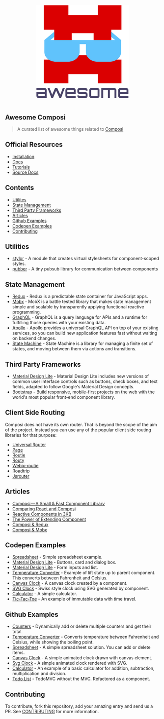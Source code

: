 <p align="center">
  <br>
  <img width="300" src="./Awesome-Composi-Logo.svg" alt="logo of vue-awesome repository">
  <br>
  <br>
</p>

## Awesome Composi

> A curated list of awesome things related to [Composi](https://composor.github.io)

## Official Resources

- [Installation](https://www.npmjs.com/package/composi)
- [Docs](https://composor.github.io/docs/installation.html)
- [Tutorials](https://composor.github.io/tuts/index.html)
- [Source Docs](https://github.com/composor/composi/blob/master/docs/index.md)

## Contents

- [Utilites](#utilities)
- [State Management](#state-management)
- [Third Party Frameworks](#third-party-frameworks)
- [Articles](#articles)
- [Github Examples](#github-examples)
- [Codepen Examples](#codepen-examples)
- [Contributing](#contributing)

## Utilities

- [stylor](https://www.npmjs.com/package/stylor) - A module that creates virtual stylesheets for component-scoped styles.
- [pubber](https://www.npmjs.com/package/pubber) - A tiny pubsub library for communication between components

## State Management
- [Redux](http://redux.js.org) - Redux is a predictable state container for JavaScript apps.
- [Mobx](https://mobx.js.org) - MobX is a battle tested library that makes state management simple and scalable by transparently applying functional reactive programming.
- [GraphQL](http://graphql.org) - GraphQL is a query language for APIs and a runtime for fulfilling those queries with your existing data.
- [Apollo](https://www.apollographql.com/docs/react/reference/) - Apollo provides a universal GraphQL API on top of your existing services, so you can build new application features fast without waiting on backend changes.
- [State Machine](https://github.com/davestewart/javascript-state-machine) - State Machine is a library for managing a finite set of states, and moving between them via actions and transitions.

## Third Party Frameworks
- [Material Design Lite](https://getmdl.io) - Material Design Lite  includes new versions of common user interface controls such as buttons, check boxes, and text fields, adapted to follow Google's Material Design concepts.
- [Bootstrap](http://getbootstrap.com) - Build responsive, mobile-first projects on the web with the world's most popular front-end component library.

## Client Side Routing

Composi does not have its own router. That is beyond the scope of the aim of the project. Instead you can use any of the popular client side routing libraries for that purpose:

- [Universal Router](https://www.kriasoft.com/universal-router/)
- [Page](http://visionmedia.github.io/page.js/)
- [Routie](https://www.npmjs.com/package/routie-2)
- [Routy](https://github.com/KanoComputing/routy.js)
- [Webix-routie](https://www.npmjs.com/package/webix-routie)
- [Roadtrip](https://github.com/Rich-Harris/roadtrip)
- [Jsrouter](https://github.com/jdlehman/jsrouter)

## Articles

- [Composi — A Small & Fast Component Library](https://medium.com/@trukrs/composi-a-small-fast-component-library-584c694644a3)
- [Comparing React and Composi](https://medium.com/@trukrs/comparing-react-and-composi-5afcc26953ad)
- [Reactive Components in 3KB](https://medium.com/@trukrs/reactive-components-in-3kb-37ae1cc6388a)
- [The Power of Extending Component](https://medium.com/@trukrs/the-power-of-extending-component-a75302e3bffc)
- [Composi & Redux](https://medium.com/@trukrs/composi-redux-4661f67978bb)
- [Composi & Mobx](https://medium.com/@trukrs/composi-mobx-e1bf0a21ab35)

## Codepen Examples

- [Spreadsheet](https://codepen.io/rbiggs/pen/mqyxJX) - Simple spreadsheet example.
- [Material Design Lite](https://codepen.io/rbiggs/pen/eemayx) - Buttons, card and dialog box.
- [Material Design Lite](https://codepen.io/rbiggs/pen/eemajo) - Form inputs and list.
- [Temperature Converter](https://codepen.io/rbiggs/pen/EbabdX) - Example of lift state up to parent component. This converts between Fahrenheit and Celsius.
- [Canvas Clock](https://codepen.io/rbiggs/pen/LOZmbG/) - A canvas clock created by a component.
- [SVG Clock](https://codepen.io/rbiggs/pen/RjRpxL/?editors=0010) - Swiss style clock using SVG generated by component.
- [Calculator](https://codepen.io/rbiggs/pen/EbNKKP?editors=0110) - A simple calculator.
- [Tic-Tac-Toe](https://codepen.io/rbiggs/pen/POpMMzs) - An example of immutable data with time travel.

## Github Examples

- [Counters](https://github.com/composor/counters) - Dynamically add or delete multiple counters and get their total.
- [Temperature Converter](https://github.com/composor/temperature-converter) - Converts temperature between Fahrenheit and Celsius, while showing the boiling point.
- [Spreadsheet](https://github.com/composor/spreadsheet) - A simple spreadsheet solution. You can add or delete items.
- [Canvas Clock](https://github.com/composor/canvas-clock) - A simple animated clock drawn with canvas element.
- [Svg Clock](https://github.com/composor/svg-clock) - A simple animated clock rendered with SVG.
- [Calculator](https://github.com/composor/calculator) - An example of a basic calculator for addition, subtraction, multiplication and division.
- [Todo List](https://github.com/composor/todo-list) - TodoMVC without the MVC. Refactored as a component.

## Contributing

To contribute, fork this repository, add your amazing entry and send us a PR. See [CONTRIBUTING](/CONTRIBUTING.md) for more information.
